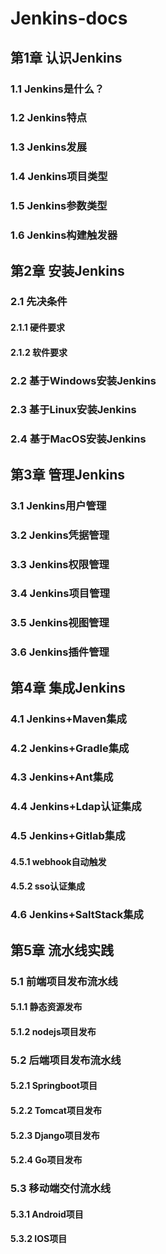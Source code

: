 # Jenkins-docs

## 第1章  认识Jenkins
### 1.1  Jenkins是什么？
### 1.2  Jenkins特点
### 1.3  Jenkins发展
### 1.4  Jenkins项目类型
### 1.5  Jenkins参数类型
### 1.6  Jenkins构建触发器

## 第2章  安装Jenkins
### 2.1  先决条件
#### 2.1.1  硬件要求
#### 2.1.2  软件要求
### 2.2  基于Windows安装Jenkins
### 2.3  基于Linux安装Jenkins
### 2.4  基于MacOS安装Jenkins

## 第3章  管理Jenkins
### 3.1  Jenkins用户管理
### 3.2  Jenkins凭据管理
### 3.3  Jenkins权限管理
### 3.4  Jenkins项目管理
### 3.5  Jenkins视图管理
### 3.6  Jenkins插件管理

## 第4章  集成Jenkins
### 4.1  Jenkins+Maven集成
### 4.2  Jenkins+Gradle集成
### 4.3  Jenkins+Ant集成
### 4.4  Jenkins+Ldap认证集成
### 4.5  Jenkins+Gitlab集成
#### 4.5.1  webhook自动触发
#### 4.5.2  sso认证集成
### 4.6 Jenkins+SaltStack集成

## 第5章  流水线实践
### 5.1 前端项目发布流水线
#### 5.1.1 静态资源发布
#### 5.1.2 nodejs项目发布
### 5.2 后端项目发布流水线
#### 5.2.1 Springboot项目
#### 5.2.2 Tomcat项目发布
#### 5.2.3 Django项目发布
#### 5.2.4 Go项目发布
### 5.3 移动端交付流水线
#### 5.3.1 Android项目
#### 5.3.2 IOS项目
